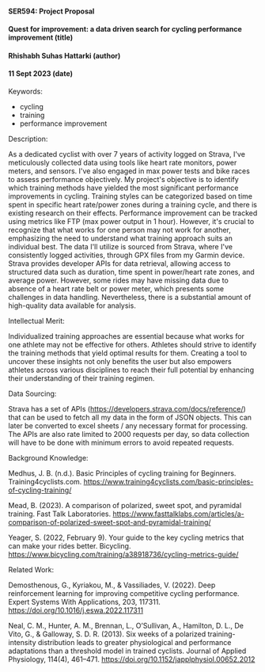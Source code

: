 #### SER594: Project Proposal
#### Quest for improvement: a data driven search for cycling performance improvement (title)
#### Rhishabh Suhas Hattarki (author)
#### 11 Sept 2023 (date)

Keywords: 

- cycling
- training
- performance improvement

Description: 

As a dedicated cyclist with over 7 years of activity logged on Strava, I've meticulously collected data using tools like heart rate monitors, power meters, and sensors. I've also engaged in max power tests and bike races to assess performance objectively. My project's objective is to identify which training methods have yielded the most significant performance improvements in cycling. Training styles can be categorized based on time spent in specific heart rate/power zones during a training cycle, and there is existing research on their effects. Performance improvement can be tracked using metrics like FTP (max power output in 1 hour). However, it's crucial to recognize that what works for one person may not work for another, emphasizing the need to understand what training approach suits an individual best.
The data I'll utilize is sourced from Strava, where I've consistently logged activities, through GPX files from my Garmin device. Strava provides developer APIs for data retrieval, allowing access to structured data such as duration, time spent in power/heart rate zones, and average power. However, some rides may have missing data due to absence of a heart rate belt or power meter, which presents some challenges in data handling. Nevertheless, there is a substantial amount of high-quality data available for analysis.

Intellectual Merit:

Individualized training approaches are essential because what works for one athlete may not be effective for others. Athletes should strive to identify the training methods that yield optimal results for them. Creating a tool to uncover these insights not only benefits the user but also empowers athletes across various disciplines to reach their full potential by enhancing their understanding of their training regimen.

Data Sourcing: 

Strava has a set of APIs (https://developers.strava.com/docs/reference/) that can be used to fetch all my data in the form of JSON objects. This can later be converted to excel sheets / any necessary format for processing. The APIs are also rate limited to 2000 requests per day, so data collection will have to be done with minimum errors to avoid repeated
requests.

Background Knowledge: 

Medhus, J. B. (n.d.). Basic Principles of cycling training for Beginners. Training4cyclists.com. https://www.training4cyclists.com/basic-principles-of-cycling-training/

Mead, B. (2023). A comparison of polarized, sweet spot, and pyramidal training. Fast Talk Laboratories. https://www.fasttalklabs.com/articles/a-comparison-of-polarized-sweet-spot-and-pyramidal-training/

Yeager, S. (2022, February 9). Your guide to the key cycling metrics that can make your rides better. Bicycling. https://www.bicycling.com/training/a38918736/cycling-metrics-guide/

Related Work:

Demosthenous, G., Kyriakou, M., & Vassiliades, V. (2022). Deep reinforcement learning for improving competitive cycling performance. Expert Systems With Applications, 203, 117311. https://doi.org/10.1016/j.eswa.2022.117311

Neal, C. M., Hunter, A. M., Brennan, L., O’Sullivan, A., Hamilton, D. L., De Vito, G., & Galloway, S. D. R. (2013). Six weeks of a polarized training-intensity distribution leads to greater physiological and performance adaptations than a threshold model in trained cyclists. Journal of Applied Physiology, 114(4), 461–471. https://doi.org/10.1152/japplphysiol.00652.2012
